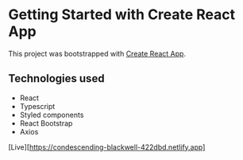 # Getting Started with Create React App

This project was bootstrapped with [Create React App](https://github.com/facebook/create-react-app).

## Technologies used

* React
* Typescript
* Styled components
* React Bootstrap
* Axios

[Live][https://condescending-blackwell-422dbd.netlify.app]


